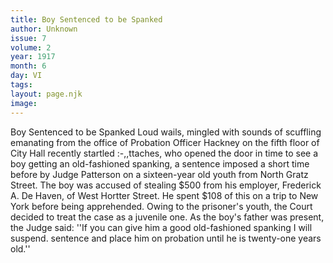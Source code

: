 ```yaml
---
title: Boy Sentenced to be Spanked
author: Unknown
issue: 7
volume: 2
year: 1917
month: 6
day: VI
tags:
layout: page.njk
image:
---
```

Boy Sentenced to be Spanked   Loud wails, mingled with sounds of scuffling emanating from the office of Probation Officer Hackney on the fifth floor of City Hall recently startled :-,,ttaches, who opened the door in time to see a boy getting an old-fashioned spanking, a sentence imposed a short time before by Judge Patterson on a sixteen-year old youth from North Gratz Street.   The boy was accused of stealing $500 from his employer, Frederick A. De Haven, of West Hortter Street. He spent $108 of this on a trip to New York before being apprehended. Owing to the prisoner's youth, the Court decided to treat the case as a juvenile one. As the boy's father was present, the Judge said:    ''If you can give him a good old-fashioned spanking I will suspend. sentence and place him on probation until he is twenty-one years old.''   


